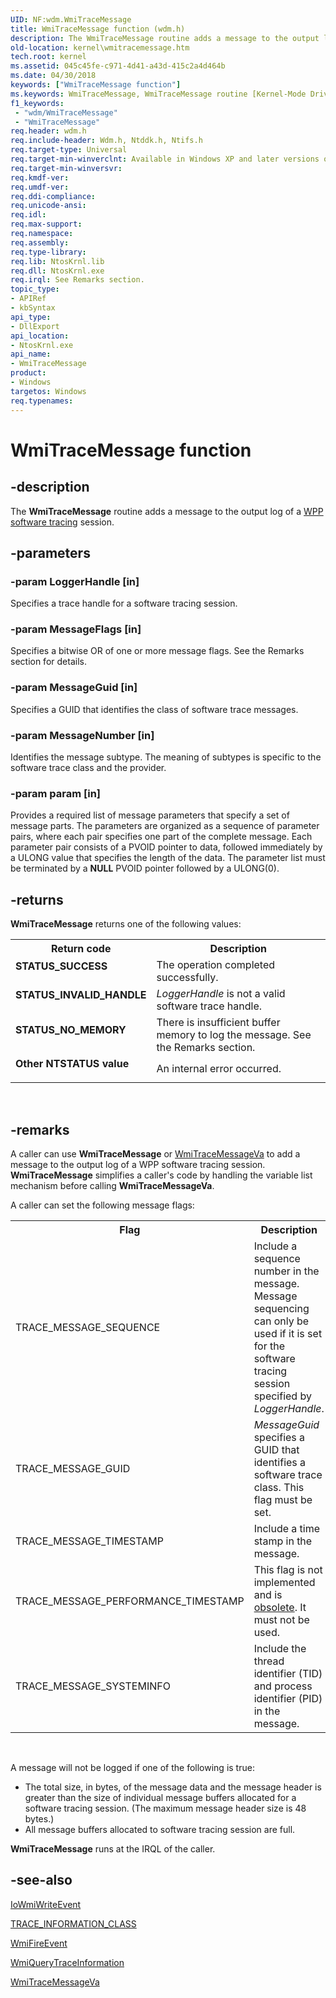 ```yaml
---
UID: NF:wdm.WmiTraceMessage
title: WmiTraceMessage function (wdm.h)
description: The WmiTraceMessage routine adds a message to the output log of a WPP software tracing session.
old-location: kernel\wmitracemessage.htm
tech.root: kernel
ms.assetid: 045c45fe-c971-4d41-a43d-415c2a4d464b
ms.date: 04/30/2018
keywords: ["WmiTraceMessage function"]
ms.keywords: WmiTraceMessage, WmiTraceMessage routine [Kernel-Mode Driver Architecture], k902_114717ae-d439-4ddd-b939-913795610dee.xml, kernel.wmitracemessage, wdm/WmiTraceMessage
f1_keywords:
 - "wdm/WmiTraceMessage"
 - "WmiTraceMessage"
req.header: wdm.h
req.include-header: Wdm.h, Ntddk.h, Ntifs.h
req.target-type: Universal
req.target-min-winverclnt: Available in Windows XP and later versions of Windows.
req.target-min-winversvr: 
req.kmdf-ver: 
req.umdf-ver: 
req.ddi-compliance: 
req.unicode-ansi: 
req.idl: 
req.max-support: 
req.namespace: 
req.assembly: 
req.type-library: 
req.lib: NtosKrnl.lib
req.dll: NtosKrnl.exe
req.irql: See Remarks section.
topic_type:
- APIRef
- kbSyntax
api_type:
- DllExport
api_location:
- NtosKrnl.exe
api_name:
- WmiTraceMessage
product:
- Windows
targetos: Windows
req.typenames: 
---
```


# WmiTraceMessage function


## -description


The <b>WmiTraceMessage</b> routine adds a message to the output log of a <a href="https://docs.microsoft.com/windows-hardware/drivers/devtest/wpp-software-tracing">WPP software tracing</a> session.


## -parameters




### -param LoggerHandle [in]

Specifies a trace handle for a software tracing session.


### -param MessageFlags [in]

Specifies a bitwise OR of one or more message flags. See the Remarks section for details.


### -param MessageGuid [in]

Specifies a GUID that identifies the class of software trace messages.


### -param MessageNumber [in]

Identifies the message subtype. The meaning of subtypes is specific to the software trace class and the provider.


### -param param  [in]

Provides a required list of message parameters that specify a set of message parts. The parameters are organized as a sequence of parameter pairs, where each pair specifies one part of the complete message. Each parameter pair consists of a PVOID pointer to data, followed immediately by a ULONG value that specifies the length of the data. The parameter list must be terminated by a <b>NULL</b> PVOID pointer followed by a ULONG(0).


## -returns



<b>WmiTraceMessage</b> returns one of the following values:

<table>
<tr>
<th>Return code</th>
<th>Description</th>
</tr>
<tr>
<td width="40%">
<dl>
<dt><b>STATUS_SUCCESS</b></dt>
</dl>
</td>
<td width="60%">
The operation completed successfully.

</td>
</tr>
<tr>
<td width="40%">
<dl>
<dt><b>STATUS_INVALID_HANDLE</b></dt>
</dl>
</td>
<td width="60%">
<i>LoggerHandle</i> is not a valid software trace handle.

</td>
</tr>
<tr>
<td width="40%">
<dl>
<dt><b>STATUS_NO_MEMORY</b></dt>
</dl>
</td>
<td width="60%">
There is insufficient buffer memory to log the message. See the Remarks section.

</td>
</tr>
<tr>
<td width="40%">
<dl>
<dt><b>Other NTSTATUS value</b></dt>
</dl>
</td>
<td width="60%">
An internal error occurred.

</td>
</tr>
</table>
 




## -remarks



A caller can use <b>WmiTraceMessage</b> or <a href="https://docs.microsoft.com/windows-hardware/drivers/ddi/wdm/nf-wdm-wmitracemessageva">WmiTraceMessageVa</a> to add a message to the output log of a WPP software tracing session. <b>WmiTraceMessage</b> simplifies a caller's code by handling the variable list mechanism before calling <b>WmiTraceMessageVa</b>.

A caller can set the following message flags:

<table>
<tr>
<th>Flag</th>
<th>Description</th>
</tr>
<tr>
<td>
TRACE_MESSAGE_SEQUENCE

</td>
<td>
Include a sequence number in the message. Message sequencing can only be used if it is set for the software tracing session specified by <i>LoggerHandle</i>.

</td>
</tr>
<tr>
<td>
TRACE_MESSAGE_GUID

</td>
<td>
<i>MessageGuid</i> specifies a GUID that identifies a software trace class. This flag must be set.

</td>
</tr>
<tr>
<td>
TRACE_MESSAGE_TIMESTAMP

</td>
<td>
Include a time stamp in the message.

</td>
</tr>
<tr>
<td>
TRACE_MESSAGE_PERFORMANCE_TIMESTAMP

</td>
<td>
This flag is not implemented and is <u>obsolete</u>. It must not be used. 

</td>
</tr>
<tr>
<td>
TRACE_MESSAGE_SYSTEMINFO

</td>
<td>
Include the thread identifier (TID) and process identifier (PID) in the message.

</td>
</tr>
</table>
 

A message will not be logged if one of the following is true:

<ul>
<li>
The total size, in bytes, of the message data and the message header is greater than the size of individual message buffers allocated for a software tracing session. (The maximum message header size is 48 bytes.)

</li>
<li>
All message buffers allocated to software tracing session are full. 

</li>
</ul>
<b>WmiTraceMessage</b> runs at the IRQL of the caller.




## -see-also




<a href="https://docs.microsoft.com/windows-hardware/drivers/ddi/wdm/nf-wdm-iowmiwriteevent">IoWmiWriteEvent</a>



<a href="https://docs.microsoft.com/windows-hardware/drivers/ddi/wdm/ne-wdm-_trace_information_class">TRACE_INFORMATION_CLASS</a>



<a href="https://docs.microsoft.com/windows-hardware/drivers/ddi/wmilib/nf-wmilib-wmifireevent">WmiFireEvent</a>



<a href="https://docs.microsoft.com/windows-hardware/drivers/ddi/wdm/nf-wdm-wmiquerytraceinformation">WmiQueryTraceInformation</a>



<a href="https://docs.microsoft.com/windows-hardware/drivers/ddi/wdm/nf-wdm-wmitracemessageva">WmiTraceMessageVa</a>
 

 

